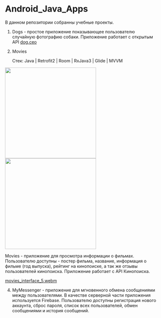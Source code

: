 # Android_Java_Apps

В данном репозитории собранны учебные проекты.

1. Dogs - простое приложение показывающее пользователю случайную фотографию собаки. Приложение работает с открытым API [dog.ceo](https://dog.ceo/dog-api/)
2. Movies

   Стек: Java | Retrofit2 | Room | RxJava3 | Glide | MVVM
<img src="https://github.com/vsened/Android_Java_Apps/assets/62769202/78105593-a52b-42e6-9980-9ba1b1c4bb43" width="300">
<img src="https://github.com/vsened/Android_Java_Apps/assets/62769202/68a7da28-8cf8-4930-a2a0-cb0112209ef5" width="300">

Movies - приложение для просмотра информации о фильмах. Пользователю доступны - постер фильма, название, информация о фильме (год выпуска), рейтинг на кинопоиске, а так же отзывы пользователей кинопоиска. Приложение работает с API Кинопоиска.

[movies_interface_5.webm](https://github.com/vsened/Android_Java_Apps/assets/62769202/eda9c535-ccb8-493d-bf12-e5ff2eeba357)


4. MyMessenger - приложение для мгновенного обмена сообщениями между пользователями. В качестве серверной части приложения используется Firebase. Пользователю доступны регистрация нового аккаунта, сброс пароля, список всех пользователей, обмен сообщениями и история сообщений. 
